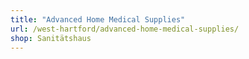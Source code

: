 ```yaml
---
title: "Advanced Home Medical Supplies"
url: /west-hartford/advanced-home-medical-supplies/
shop: Sanitätshaus
---
```

